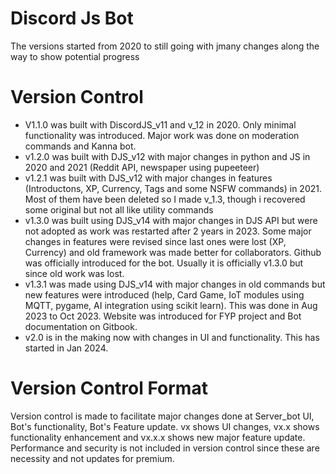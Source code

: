 # Discord Js Bot 
The versions started from 2020 to still going with jmany changes along the way to show potential progress

# Version Control
* V1.1.0 was built with DiscordJS_v11 and v_12 in 2020. Only minimal functionality was introduced. Major work was done on moderation commands and Kanna bot.
* v1.2.0 was built with DJS_v12 with major changes in python and JS in 2020 and 2021 (Reddit API, newspaper using pupeeteer)
* v1.2.1 was built with DJS_v12 with major changes in features (Introductons, XP, Currency, Tags and some NSFW commands) in 2021. Most of them have been deleted so I made v_1.3, though i recovered some original but not all like utility commands
* v1.3.0 was built using DJS_v14 with major changes in DJS API but were not adopted as work was restarted after 2 years in 2023. Some major changes in features were revised since last ones were lost (XP, Currency) and old framework was made better for collaborators. Github was officially introduced for the bot. Usually it is officially v1.3.0 but since old work was lost.
* v1.3.1 was made using DJS_v14 with major changes in old commands but new features were introduced (help, Card Game, IoT modules using MQTT, pygame, AI integration using scikit learn). This was done in Aug 2023 to Oct 2023. Website was introduced for FYP project and Bot documentation on Gitbook.  
* v2.0 is in the making now with changes in UI and functionality. This has started in Jan 2024.
# Version Control Format
Version control is made to facilitate major changes done at Server_bot UI, Bot's functionality, Bot's Feature update. vx shows UI changes, vx.x shows functionality enhancement and vx.x.x shows new major feature update. Performance and security is not included in version control since these are necessity and not updates for premium. 
